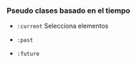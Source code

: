 ### Pseudo clases basado en el tiempo

- ```:current```
    Selecciona elementos

- ```:past```

- ```:future```
